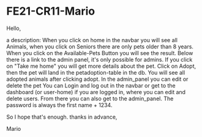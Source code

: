 ﻿# FE21-CR11-Mario

Hello,

a description:
When you click on home in the navbar you will see all Animals, when you click on Seniors there are only pets older than 8 years. When you click on the Available-Pets Button you will see the result. Below there is a link to the admin panel, it's only possible for admins. If you click on "Take me home" you will get more details about the pet. Click on Adopt, then the pet will land in the petadoption-table in the db. You will see all adopted animals after clicking adopt.
In the admin_panel you can edit or delete the pet
You can Login and log out in the navbar or get to the dashboard (or user-home) if you are logged in, where you can edit and delete users. From there you can also get to the admin_panel. The password is always the first name + 1234.

So I hope that's enough. thanks in advance,

Mario
